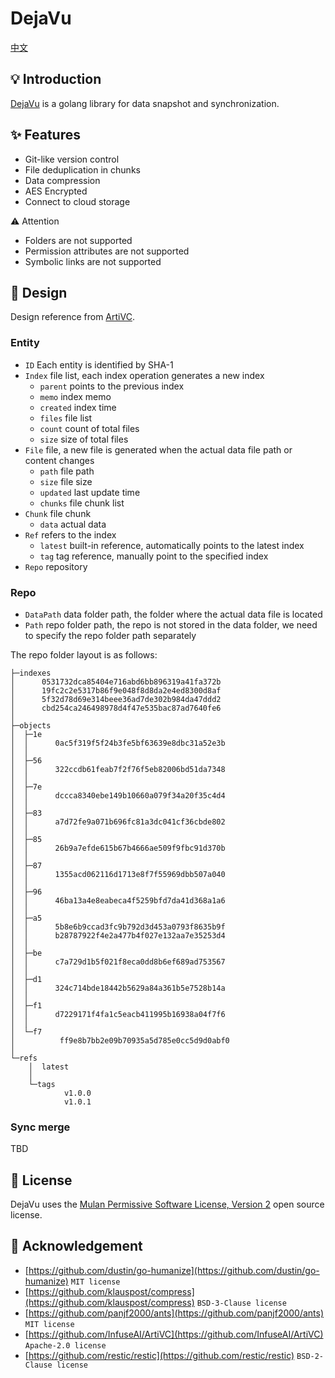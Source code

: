 # DejaVu

[中文](README_zh_CN.md)

## 💡 Introduction

[DejaVu](https://github.com/siyuan-note/dejavu) is a golang library for data snapshot and synchronization.

## ✨ Features

* Git-like version control
* File deduplication in chunks
* Data compression
* AES Encrypted
* Connect to cloud storage

⚠️ Attention

* Folders are not supported
* Permission attributes are not supported
* Symbolic links are not supported

## 🎨 Design

Design reference from [ArtiVC](https://github.com/InfuseAI/ArtiVC).

### Entity

* `ID` Each entity is identified by SHA-1
* `Index` file list, each index operation generates a new index
    * `parent` points to the previous index
    * `memo` index memo
    * `created` index time
    * `files` file list
    * `count` count of total files
    * `size` size of total files
* `File` file, a new file is generated when the actual data file path or content changes
    * `path` file path
    * `size` file size
    * `updated` last update time
    * `chunks` file chunk list
* `Chunk` file chunk
    * `data` actual data
* `Ref` refers to the index
    * `latest` built-in reference, automatically points to the latest index
    * `tag` tag reference, manually point to the specified index
* `Repo` repository

### Repo

* `DataPath` data folder path, the folder where the actual data file is located
* `Path` repo folder path, the repo is not stored in the data folder, we need to specify the repo folder path separately

The repo folder layout is as follows:

```text
├─indexes
│      0531732dca85404e716abd6bb896319a41fa372b
│      19fc2c2e5317b86f9e048f8d8da2e4ed8300d8af
│      5f32d78d69e314beee36ad7de302b984da47ddd2
│      cbd254ca246498978d4f47e535bac87ad7640fe6
│
├─objects
│  ├─1e
│  │      0ac5f319f5f24b3fe5bf63639e8dbc31a52e3b
│  │
│  ├─56
│  │      322ccdb61feab7f2f76f5eb82006bd51da7348
│  │
│  ├─7e
│  │      dccca8340ebe149b10660a079f34a20f35c4d4
│  │
│  ├─83
│  │      a7d72fe9a071b696fc81a3dc041cf36cbde802
│  │
│  ├─85
│  │      26b9a7efde615b67b4666ae509f9fbc91d370b
│  │
│  ├─87
│  │      1355acd062116d1713e8f7f55969dbb507a040
│  │
│  ├─96
│  │      46ba13a4e8eabeca4f5259bfd7da41d368a1a6
│  │
│  ├─a5
│  │      5b8e6b9ccad3fc9b792d3d453a0793f8635b9f
│  │      b28787922f4e2a477b4f027e132aa7e35253d4
│  │
│  ├─be
│  │      c7a729d1b5f021f8eca0dd8b6ef689ad753567
│  │
│  ├─d1
│  │      324c714bde18442b5629a84a361b5e7528b14a
│  │
│  ├─f1
│  │      d7229171f4fa1c5eacb411995b16938a04f7f6
│  │
│  └─f7
│          ff9e8b7bb2e09b70935a5d785e0cc5d9d0abf0
│
└─refs
    │  latest
    │
    └─tags
            v1.0.0
            v1.0.1
```

### Sync merge

TBD

## 📄 License

DejaVu uses the [Mulan Permissive Software License, Version 2](http://license.coscl.org.cn/MulanPSL2) open source license.

## 🙏 Acknowledgement

* [https://github.com/dustin/go-humanize](https://github.com/dustin/go-humanize) `MIT license`
* [https://github.com/klauspost/compress](https://github.com/klauspost/compress) `BSD-3-Clause license`
* [https://github.com/panjf2000/ants](https://github.com/panjf2000/ants) `MIT license`
* [https://github.com/InfuseAI/ArtiVC](https://github.com/InfuseAI/ArtiVC) `Apache-2.0 license`
* [https://github.com/restic/restic](https://github.com/restic/restic) `BSD-2-Clause license`

